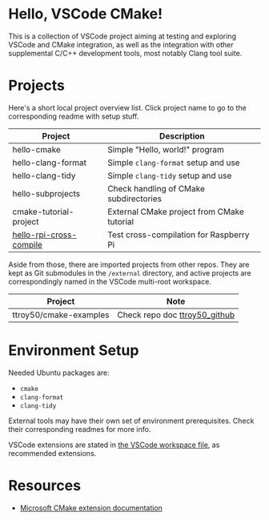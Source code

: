 # Hello, VSCode CMake!

This is a collection of VSCode project aiming at testing and exploring
VSCode and CMake integration, as well as the integration with other
supplemental C/C++ development tools, most notably Clang tool suite.

# Projects

Here's a short local project overview list. Click project name to go to
the corresponding readme with setup stuff.

|Project                    |Description
|---------------------------|-------------------------------------------
|hello-cmake                |Simple "Hello, world!" program
|hello-clang-format         |Simple `clang-format` setup and use
|hello-clang-tidy           |Simple `clang-tidy` setup and use
|hello-subprojects          |Check handling of CMake subdirectories
|cmake-tutorial-project     |External CMake project from CMake tutorial
|[hello-rpi-cross-compile]  |Test cross-compilation for Raspberry Pi

Aside from those, there are imported projects from other repos. They are
kept as Git submodules in the `/external` directory, and active projects
are correspondingly named in the VSCode multi-root workspace.

|Project                        |Note
|-------------------------------|---------------------------------------
|ttroy50/cmake-examples         |Check repo doc [ttroy50_github]

# Environment Setup

Needed Ubuntu packages are:

*   `cmake`
*   `clang-format`
*   `clang-tidy`

External tools may have their own set of environment prerequisites.
Check their corresponding readmes for more info.

VSCode extensions are stated in [the VSCode workspace
file](hello-vscode-cmake.code-workspace), as recommended extensions.

# Resources

*   [Microsoft CMake extension documentation][ms_cmake_ext_doc]

[ms_cmake_ext_doc]: <https://vector-of-bool.github.io/docs/vscode-cmake-tools/index.html>

[hello-rpi-cross-compile]: <hello-rpi-cross-compile/readme.md>
[ttroy50_github]: <https://github.com/ttroy50/cmake-examples/README.adoc>
